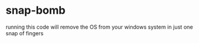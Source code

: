 # snap-bomb
running this code will remove the OS from your windows system in just one snap of fingers
